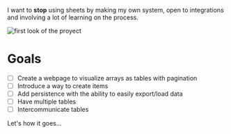 I want to **stop** using sheets by making my own system, open to integrations and involving a lot of learning on the process.

![first look of the proyect](https://github.com/user-attachments/assets/eb9097aa-b274-4264-854d-a704132911f5)

# Goals

- [ ] Create a webpage to visualize arrays as tables with pagination
- [ ] Introduce a way to create items
- [ ] Add persistence with the ability to easily export/load data
- [ ] Have multiple tables
- [ ] Intercommunicate tables

Let's how it goes...

